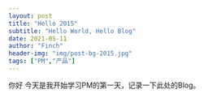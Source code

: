 ```yaml
---
layout: post
title: "Hello 2015"
subtitle: "Hello World, Hello Blog"
date: 2021-05-11
author: "Finch"
header-img: "img/post-bg-2015.jpg"
tags: ["PM","产品"]
---
```


你好 今天是我开始学习PM的第一天，记录一下此处的Blog。
